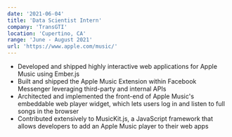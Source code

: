 ```yaml
---
date: '2021-06-04'
title: 'Data Scientist Intern'
company: 'TransGTI'
location: 'Cupertino, CA'
range: 'June - August 2021'
url: 'https://www.apple.com/music/'
---
```


- Developed and shipped highly interactive web applications for Apple Music using Ember.js
- Built and shipped the Apple Music Extension within Facebook Messenger leveraging third-party and internal APIs
- Architected and implemented the front-end of Apple Music's embeddable web player widget, which lets users log in and listen to full songs in the browser
- Contributed extensively to MusicKit.js, a JavaScript framework that allows developers to add an Apple Music player to their web apps
